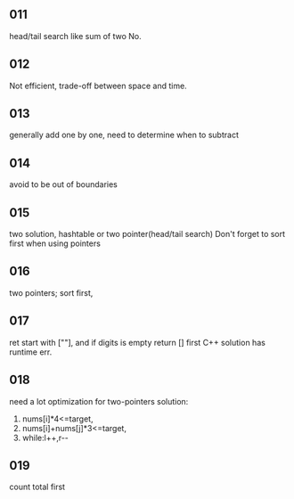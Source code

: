 ## 011
head/tail search like sum of two No.
 
## 012
Not efficient, trade-off between space and time.

## 013
generally add one by one, need to determine when to subtract

## 014
avoid to be out of boundaries

## 015
two solution, hashtable or two pointer(head/tail search)
Don't forget to sort first when using pointers

## 016
two pointers;  sort first,

## 017
ret start with [""], and if digits is empty return [] first
C++ solution has runtime err.

## 018
 need  a lot optimization for two-pointers solution:  
 
 1. nums[i]\*4<=target,
 2. nums[i]+nums[j]\*3<=target,
 3. while:l++,r--
 
## 019
count total first 